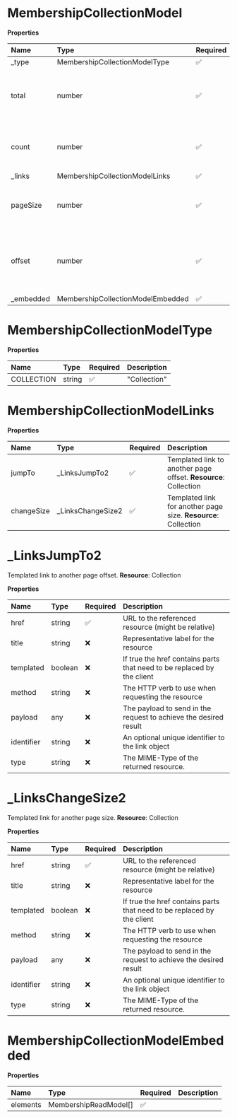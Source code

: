 # MembershipCollectionModel

**Properties**

| Name       | Type                              | Required | Description                                                  |
| :--------- | :-------------------------------- | :------- | :----------------------------------------------------------- |
| \_type     | MembershipCollectionModelType     | ✅       |                                                              |
| total      | number                            | ✅       | The total amount of elements available in the collection.    |
| count      | number                            | ✅       | Actual amount of elements in this response.                  |
| \_links    | MembershipCollectionModelLinks    | ✅       |                                                              |
| pageSize   | number                            | ✅       | Amount of elements that a response will hold.                |
| offset     | number                            | ✅       | The page number that is requested from paginated collection. |
| \_embedded | MembershipCollectionModelEmbedded | ✅       |                                                              |

# MembershipCollectionModelType

**Properties**

| Name       | Type   | Required | Description  |
| :--------- | :----- | :------- | :----------- |
| COLLECTION | string | ✅       | "Collection" |

# MembershipCollectionModelLinks

**Properties**

| Name       | Type               | Required | Description                                                     |
| :--------- | :----------------- | :------- | :-------------------------------------------------------------- |
| jumpTo     | \_LinksJumpTo2     | ✅       | Templated link to another page offset. **Resource**: Collection |
| changeSize | \_LinksChangeSize2 | ✅       | Templated link for another page size. **Resource**: Collection  |

# \_LinksJumpTo2

Templated link to another page offset. **Resource**: Collection

**Properties**

| Name       | Type    | Required | Description                                                            |
| :--------- | :------ | :------- | :--------------------------------------------------------------------- |
| href       | string  | ✅       | URL to the referenced resource (might be relative)                     |
| title      | string  | ❌       | Representative label for the resource                                  |
| templated  | boolean | ❌       | If true the href contains parts that need to be replaced by the client |
| method     | string  | ❌       | The HTTP verb to use when requesting the resource                      |
| payload    | any     | ❌       | The payload to send in the request to achieve the desired result       |
| identifier | string  | ❌       | An optional unique identifier to the link object                       |
| type       | string  | ❌       | The MIME-Type of the returned resource.                                |

# \_LinksChangeSize2

Templated link for another page size. **Resource**: Collection

**Properties**

| Name       | Type    | Required | Description                                                            |
| :--------- | :------ | :------- | :--------------------------------------------------------------------- |
| href       | string  | ✅       | URL to the referenced resource (might be relative)                     |
| title      | string  | ❌       | Representative label for the resource                                  |
| templated  | boolean | ❌       | If true the href contains parts that need to be replaced by the client |
| method     | string  | ❌       | The HTTP verb to use when requesting the resource                      |
| payload    | any     | ❌       | The payload to send in the request to achieve the desired result       |
| identifier | string  | ❌       | An optional unique identifier to the link object                       |
| type       | string  | ❌       | The MIME-Type of the returned resource.                                |

# MembershipCollectionModelEmbedded

**Properties**

| Name     | Type                  | Required | Description |
| :------- | :-------------------- | :------- | :---------- |
| elements | MembershipReadModel[] | ✅       |             |

<!-- This file was generated by liblab | https://liblab.com/ -->
